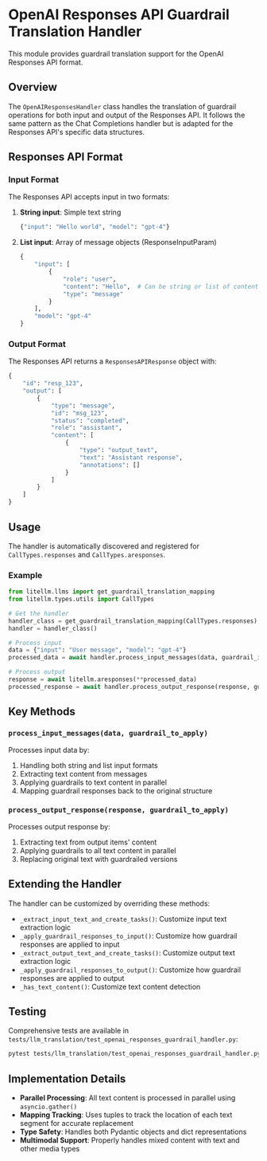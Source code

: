 # OpenAI Responses API Guardrail Translation Handler

This module provides guardrail translation support for the OpenAI Responses API format.

## Overview

The `OpenAIResponsesHandler` class handles the translation of guardrail operations for both input and output of the Responses API. It follows the same pattern as the Chat Completions handler but is adapted for the Responses API's specific data structures.

## Responses API Format

### Input Format
The Responses API accepts input in two formats:

1. **String input**: Simple text string
   ```python
   {"input": "Hello world", "model": "gpt-4"}
   ```

2. **List input**: Array of message objects (ResponseInputParam)
   ```python
   {
       "input": [
           {
               "role": "user",
               "content": "Hello",  # Can be string or list of content items
               "type": "message"
           }
       ],
       "model": "gpt-4"
   }
   ```

### Output Format
The Responses API returns a `ResponsesAPIResponse` object with:

```python
{
    "id": "resp_123",
    "output": [
        {
            "type": "message",
            "id": "msg_123",
            "status": "completed",
            "role": "assistant",
            "content": [
                {
                    "type": "output_text",
                    "text": "Assistant response",
                    "annotations": []
                }
            ]
        }
    ]
}
```

## Usage

The handler is automatically discovered and registered for `CallTypes.responses` and `CallTypes.aresponses`.

### Example

```python
from litellm.llms import get_guardrail_translation_mapping
from litellm.types.utils import CallTypes

# Get the handler
handler_class = get_guardrail_translation_mapping(CallTypes.responses)
handler = handler_class()

# Process input
data = {"input": "User message", "model": "gpt-4"}
processed_data = await handler.process_input_messages(data, guardrail_instance)

# Process output
response = await litellm.aresponses(**processed_data)
processed_response = await handler.process_output_response(response, guardrail_instance)
```

## Key Methods

### `process_input_messages(data, guardrail_to_apply)`
Processes input data by:
1. Handling both string and list input formats
2. Extracting text content from messages
3. Applying guardrails to text content in parallel
4. Mapping guardrail responses back to the original structure

### `process_output_response(response, guardrail_to_apply)`
Processes output response by:
1. Extracting text from output items' content
2. Applying guardrails to all text content in parallel
3. Replacing original text with guardrailed versions

## Extending the Handler

The handler can be customized by overriding these methods:

- `_extract_input_text_and_create_tasks()`: Customize input text extraction logic
- `_apply_guardrail_responses_to_input()`: Customize how guardrail responses are applied to input
- `_extract_output_text_and_create_tasks()`: Customize output text extraction logic
- `_apply_guardrail_responses_to_output()`: Customize how guardrail responses are applied to output
- `_has_text_content()`: Customize text content detection

## Testing

Comprehensive tests are available in `tests/llm_translation/test_openai_responses_guardrail_handler.py`:

```bash
pytest tests/llm_translation/test_openai_responses_guardrail_handler.py -v
```

## Implementation Details

- **Parallel Processing**: All text content is processed in parallel using `asyncio.gather()`
- **Mapping Tracking**: Uses tuples to track the location of each text segment for accurate replacement
- **Type Safety**: Handles both Pydantic objects and dict representations
- **Multimodal Support**: Properly handles mixed content with text and other media types


